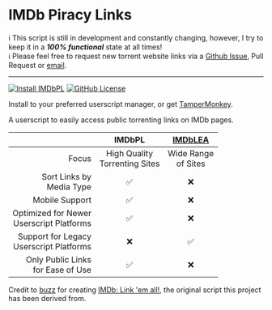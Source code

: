 # IMDb Piracy Links 
ℹ️ This script is still in development and constantly changing, however, I try to keep it in a ***100% functional*** state at all times!  
ℹ️ Please feel free to request new torrent website links via a [Github Issue](https://github.com/RyanPMcL/IMDb-Piracy-Links/issues/new?template=link_reqeust.yml), Pull Request or [email](mailto:imdbpl@rymc.ca).

<hr>

[![Install IMDbPL](https://img.shields.io/badge/IMDbPL-Install-gold?style=flat-square)](https://raw.githubusercontent.com/RyanPMcL/IMDb-Piracy-Links/refs/heads/main/IMDbPL.user.js)
[![GitHub License](https://img.shields.io/github/license/RyanPMcL/IMDb-Piracy-Links?style=flat-square)](https://github.com/RyanPMcL/IMDb-Piracy-Links/blob/main/LICENSE)

Install to your preferred userscript manager, or get [TamperMonkey](https://www.tampermonkey.net/).

A userscript to easily access public torrenting links on IMDb pages.

||IMDbPL|[IMDbLEA](https://github.com/buzz/imdb-link-em-all)|
|-:|:-:|:-:|
|Focus|High Quality<br>Torrenting Sites|Wide Range<br>of Sites|
|Sort Links by<br>Media Type|✅|❌|
|Mobile Support|✅|❌|
|Optimized for Newer<br>Userscript Platforms|✅|❌|
|Support for Legacy<br>Userscript Platforms|❌|✅|
|Only Public Links<br>for Ease of Use|✅|❌|

Credit to [buzz](https://github.com/buzz) for creating [IMDb: Link 'em all!](https://github.com/buzz/imdb-link-em-all), the original script this project has been derived from.
